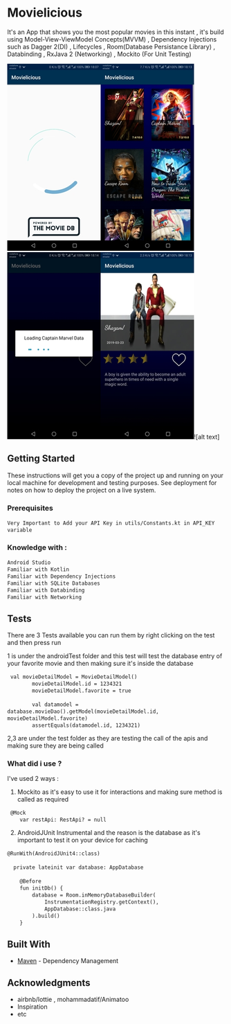 # Movielicious

It's an App that shows you the most popular movies in this instant , it's build using Model-View-ViewModel Concepts(MVVM) , Dependency Injections such as Dagger 2(DI) , Lifecycles , Room(Database Persistance Library) , Databinding , RxJava 2 (Networking) , Mockito (For Unit Testing) 


![alt text](https://raw.githubusercontent.com/HossamOnsy/Movielicious/master/app/src/main/res/scs/0.jpg)![alt text](https://raw.githubusercontent.com/HossamOnsy/Movielicious/master/app/src/main/res/scs/2.jpg)![alt text](https://raw.githubusercontent.com/HossamOnsy/Movielicious/master/app/src/main/res/scs/3.jpg)![alt text](https://raw.githubusercontent.com/HossamOnsy/Movielicious/master/app/src/main/res/scs/4.jpg)![alt text]


## Getting Started

These instructions will get you a copy of the project up and running on your local machine for development and testing purposes. See deployment for notes on how to deploy the project on a live system.

### Prerequisites

```
Very Important to Add your API Key in utils/Constants.kt in API_KEY variable 
```

### Knowledge with :

```
Android Studio
Familiar with Kotlin
Familiar with Dependency Injections
Familiar with SQLite Databases
Familiar with Databinding
Familiar with Networking
```

## Tests

There are 3 Tests available 
you can run them by right clicking on the test and then press run

1 is under the androidTest folder and this test will test the database entry of your favorite movie and then making sure it's inside the database

```
 val movieDetailModel = MovieDetailModel()
        movieDetailModel.id = 1234321
        movieDetailModel.favorite = true

        val datamodel = database.movieDao().getModel(movieDetailModel.id, movieDetailModel.favorite)
        assertEquals(datamodel.id, 1234321)

```
2,3 are under the test folder as they are testing the call of the apis and making sure they are being called 


### What did i use ? 

I've used 2 ways :

1. Mockito as it's easy to use it for interactions and making sure method is called as required

```
 @Mock
    var restApi: RestApi? = null
```

2. AndroidJUnit Instrumental  and the reason is the database as it's important to test it on your device for caching 

```
@RunWith(AndroidJUnit4::class)

  private lateinit var database: AppDatabase

    @Before
    fun initDb() {
        database = Room.inMemoryDatabaseBuilder(
            InstrumentationRegistry.getContext(),
            AppDatabase::class.java
        ).build()
    }
```


## Built With

* [Maven](https://maven.apache.org/) - Dependency Management



## Acknowledgments

* airbnb/lottie , mohammadatif/Animatoo 
* Inspiration
* etc

